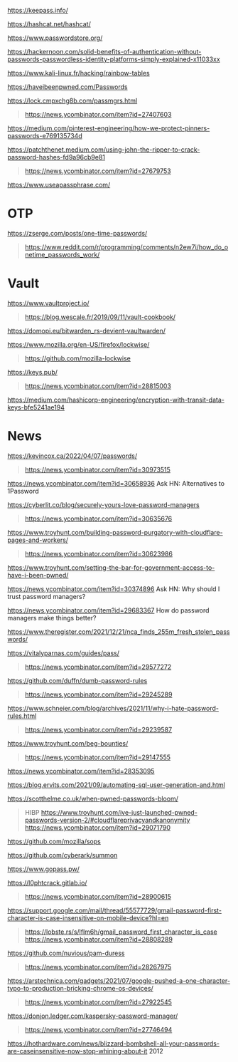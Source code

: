 https://keepass.info/

https://hashcat.net/hashcat/

https://www.passwordstore.org/

https://hackernoon.com/solid-benefits-of-authentication-without-passwords-passwordless-identity-platforms-simply-explained-x11033xx

https://www.kali-linux.fr/hacking/rainbow-tables

https://haveibeenpwned.com/Passwords

https://lock.cmpxchg8b.com/passmgrs.html
> https://news.ycombinator.com/item?id=27407603

https://medium.com/pinterest-engineering/how-we-protect-pinners-passwords-e769135734d

https://patchthenet.medium.com/using-john-the-ripper-to-crack-password-hashes-fd9a96cb9e81
> https://news.ycombinator.com/item?id=27679753

https://www.useapassphrase.com/

# OTP
https://zserge.com/posts/one-time-passwords/
> https://www.reddit.com/r/programming/comments/n2ew7i/how_do_onetime_passwords_work/

# Vault

https://www.vaultproject.io/
> https://blog.wescale.fr/2019/09/11/vault-cookbook/

https://domopi.eu/bitwarden_rs-devient-vaultwarden/

https://www.mozilla.org/en-US/firefox/lockwise/
> https://github.com/mozilla-lockwise

https://keys.pub/
> https://news.ycombinator.com/item?id=28815003

https://medium.com/hashicorp-engineering/encryption-with-transit-data-keys-bfe5241ae194

# News
https://kevincox.ca/2022/04/07/passwords/
> https://news.ycombinator.com/item?id=30973515

https://news.ycombinator.com/item?id=30658936 Ask HN: Alternatives to 1Password

https://cyberlit.co/blog/securely-yours-love-password-managers
> https://news.ycombinator.com/item?id=30635676

https://www.troyhunt.com/building-password-purgatory-with-cloudflare-pages-and-workers/
> https://news.ycombinator.com/item?id=30623986

https://www.troyhunt.com/setting-the-bar-for-government-access-to-have-i-been-pwned/

https://news.ycombinator.com/item?id=30374896 Ask HN: Why should I trust password managers?

https://news.ycombinator.com/item?id=29683367 How do password managers make things better?

https://www.theregister.com/2021/12/21/nca_finds_255m_fresh_stolen_passwords/

https://vitalyparnas.com/guides/pass/
> https://news.ycombinator.com/item?id=29577272

https://github.com/duffn/dumb-password-rules
> https://news.ycombinator.com/item?id=29245289

https://www.schneier.com/blog/archives/2021/11/why-i-hate-password-rules.html
> https://news.ycombinator.com/item?id=29239587

https://www.troyhunt.com/beg-bounties/
> https://news.ycombinator.com/item?id=29147555

https://news.ycombinator.com/item?id=28353095

https://blog.ervits.com/2021/09/automating-sql-user-generation-and.html

https://scotthelme.co.uk/when-pwned-passwords-bloom/
> HIBP https://www.troyhunt.com/ive-just-launched-pwned-passwords-version-2/#cloudflareprivacyandkanonymity
> https://news.ycombinator.com/item?id=29071790

https://github.com/mozilla/sops

https://github.com/cyberark/summon

https://www.gopass.pw/

https://l0phtcrack.gitlab.io/
> https://news.ycombinator.com/item?id=28900615

https://support.google.com/mail/thread/55577729/gmail-password-first-character-is-case-insensitive-on-mobile-device?hl=en
> https://lobste.rs/s/lflm6h/gmail_password_first_character_is_case
> https://news.ycombinator.com/item?id=28808289

https://github.com/nuvious/pam-duress
> https://news.ycombinator.com/item?id=28267975

https://arstechnica.com/gadgets/2021/07/google-pushed-a-one-character-typo-to-production-bricking-chrome-os-devices/
> https://news.ycombinator.com/item?id=27922545

https://donjon.ledger.com/kaspersky-password-manager/
> https://news.ycombinator.com/item?id=27746494

https://hothardware.com/news/blizzard-bombshell-all-your-passwords-are-caseinsensitive-now-stop-whining-about-it 2012